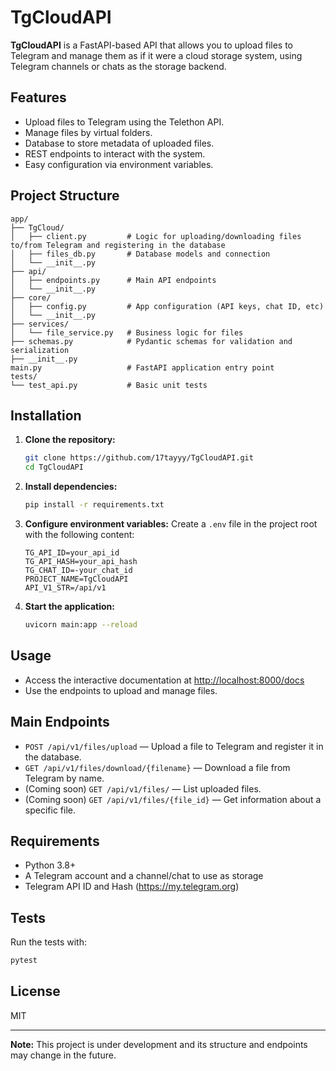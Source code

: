 # TgCloudAPI

**TgCloudAPI** is a FastAPI-based API that allows you to upload files to Telegram and manage them as if it were a cloud storage system, using Telegram channels or chats as the storage backend.

## Features

- Upload files to Telegram using the Telethon API.
- Manage files by virtual folders.
- Database to store metadata of uploaded files.
- REST endpoints to interact with the system.
- Easy configuration via environment variables.

## Project Structure

```
app/
├── TgCloud/
│   ├── client.py         # Logic for uploading/downloading files to/from Telegram and registering in the database
│   ├── files_db.py       # Database models and connection
│   └── __init__.py
├── api/
│   ├── endpoints.py      # Main API endpoints
│   └── __init__.py
├── core/
│   ├── config.py         # App configuration (API keys, chat ID, etc)
│   └── __init__.py
├── services/
│   └── file_service.py   # Business logic for files
├── schemas.py            # Pydantic schemas for validation and serialization
├── __init__.py
main.py                   # FastAPI application entry point
tests/
└── test_api.py           # Basic unit tests
```

## Installation

1. **Clone the repository:**
   ```bash
   git clone https://github.com/17tayyy/TgCloudAPI.git
   cd TgCloudAPI
   ```

2. **Install dependencies:**
   ```bash
   pip install -r requirements.txt
   ```

3. **Configure environment variables:**
   Create a `.env` file in the project root with the following content:
   ```
   TG_API_ID=your_api_id
   TG_API_HASH=your_api_hash
   TG_CHAT_ID=-your_chat_id
   PROJECT_NAME=TgCloudAPI
   API_V1_STR=/api/v1
   ```

4. **Start the application:**
   ```bash
   uvicorn main:app --reload
   ```

## Usage

- Access the interactive documentation at [http://localhost:8000/docs](http://localhost:8000/docs)
- Use the endpoints to upload and manage files.

## Main Endpoints

- `POST /api/v1/files/upload` — Upload a file to Telegram and register it in the database.
- `GET /api/v1/files/download/{filename}` — Download a file from Telegram by name.
- (Coming soon) `GET /api/v1/files/` — List uploaded files.
- (Coming soon) `GET /api/v1/files/{file_id}` — Get information about a specific file.

## Requirements

- Python 3.8+
- A Telegram account and a channel/chat to use as storage
- Telegram API ID and Hash (https://my.telegram.org)

## Tests

Run the tests with:
```bash
pytest
```

## License

MIT

---

**Note:** This project is under development and its structure and endpoints may change in the future.